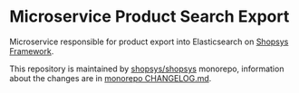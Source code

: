 # Microservice Product Search Export

Microservice responsible for product export into Elasticsearch on [Shopsys Framework](https://www.shopsys-framework.com).

This repository is maintained by [shopsys/shopsys](https://github.com/shopsys/shopsys) monorepo, information about the changes are in [monorepo CHANGELOG.md](https://github.com/shopsys/shopsys/blob/master/CHANGELOG.md).
